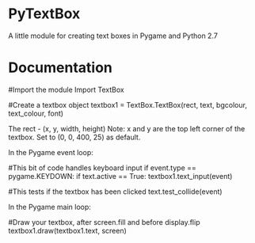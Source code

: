 # PyTextBox
A little module for creating text boxes in Pygame and Python 2.7

# Documentation

#Import the module
Import TextBox 

#Create a textbox object
textbox1 = TextBox.TextBox(rect, text, bgcolour, text_colour, font)

The rect - (x, y, width, height) 
Note: x and y are the top left corner of the textbox. Set to (0, 0, 400, 25) as default.

In the Pygame event loop:

#This bit of code handles keyboard input
  if event.type == pygame.KEYDOWN:
    if text.active == True:
       textbox1.text_input(event)

#This tests if the textbox has been clicked
  text.test_collide(event)
  
In the Pygame main loop:

#Draw your textbox, after screen.fill and before display.flip
textbox1.draw(textbox1.text, screen)
